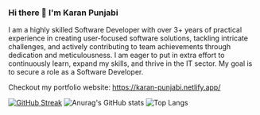 ### Hi there 👋 I'm Karan Punjabi

I am a highly skilled Software Developer with over 3+ years of practical experience in creating user-focused software solutions, tackling intricate challenges, and actively contributing to team achievements through dedication and meticulousness. I am eager to put in extra effort to continuously learn, expand my skills, and thrive in the IT sector. My goal is to secure a role as a Software Developer.

Checkout my portfolio website:
https://karan-punjabi.netlify.app/

[![GitHub Streak](https://streak-stats.demolab.com/?user=Karan1223)](https://git.io/streak-stats)
![Anurag's GitHub stats](https://github-readme-stats.vercel.app/api?username=Karan1223&show_icons=true)
![Top Langs](https://github-readme-stats.vercel.app/api/top-langs/?username=Karan1223&layout=compact&langs_count=8)


<!--
**Karan1223/Karan1223** is a ✨ _special_ ✨ repository because its `README.md` (this file) appears on your GitHub profile.

Here are some ideas to get you started:

- 🔭 I’m currently working on ...
- 🌱 I’m currently learning ...
- 👯 I’m looking to collaborate on ...
- 🤔 I’m looking for help with ...
- 💬 Ask me about ...
- 📫 How to reach me: ...
- 😄 Pronouns: ...
- ⚡ Fun fact: ...
-->
